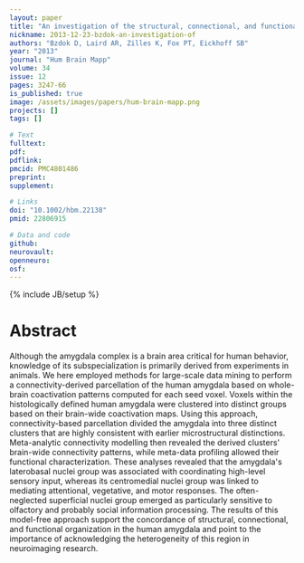 ```yaml
---
layout: paper
title: "An investigation of the structural, connectional, and functional subspecialization in the human amygdala."
nickname: 2013-12-23-bzdok-an-investigation-of
authors: "Bzdok D, Laird AR, Zilles K, Fox PT, Eickhoff SB"
year: "2013"
journal: "Hum Brain Mapp"
volume: 34
issue: 12
pages: 3247-66
is_published: true
image: /assets/images/papers/hum-brain-mapp.png
projects: []
tags: []

# Text
fulltext:
pdf:
pdflink:
pmcid: PMC4801486
preprint:
supplement:

# Links
doi: "10.1002/hbm.22138"
pmid: 22806915

# Data and code
github:
neurovault:
openneuro:
osf:
---
```

{% include JB/setup %}

# Abstract

Although the amygdala complex is a brain area critical for human behavior, knowledge of its subspecialization is primarily derived from experiments in animals. We here employed methods for large-scale data mining to perform a connectivity-derived parcellation of the human amygdala based on whole-brain coactivation patterns computed for each seed voxel. Voxels within the histologically defined human amygdala were clustered into distinct groups based on their brain-wide coactivation maps. Using this approach, connectivity-based parcellation divided the amygdala into three distinct clusters that are highly consistent with earlier microstructural distinctions. Meta-analytic connectivity modelling then revealed the derived clusters' brain-wide connectivity patterns, while meta-data profiling allowed their functional characterization. These analyses revealed that the amygdala's laterobasal nuclei group was associated with coordinating high-level sensory input, whereas its centromedial nuclei group was linked to mediating attentional, vegetative, and motor responses. The often-neglected superficial nuclei group emerged as particularly sensitive to olfactory and probably social information processing. The results of this model-free approach support the concordance of structural, connectional, and functional organization in the human amygdala and point to the importance of acknowledging the heterogeneity of this region in neuroimaging research.
